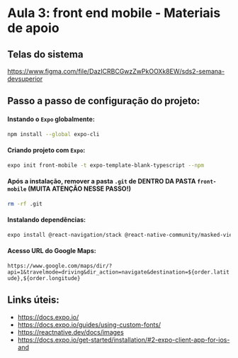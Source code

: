# Aula 3: front end mobile - Materiais de apoio

## Telas do sistema

https://www.figma.com/file/DazICRBCGwzZwPkOOXk8EW/sds2-semana-devsuperior

## Passo a passo de configuração do projeto:

#### Instando o `Expo` globalmente:
```bash
npm install --global expo-cli
```
#### Criando projeto com `Expo`:
```bash
expo init front-mobile -t expo-template-blank-typescript --npm
```
#### Após a instalação,  remover a pasta `.git` de DENTRO DA PASTA `front-mobile`  (MUITA ATENÇÃO NESSE PASSO!)
```bash
rm -rf .git
```
#### Instalando dependências:
```bash
expo install @react-navigation/stack @react-native-community/masked-view react-native-screens react-native-gesture-handler @react-navigation/native expo-app-loading @expo-google-fonts/open-sans expo-font
```
#### Acesso URL do Google Maps:
`https://www.google.com/maps/dir/?api=1&travelmode=driving&dir_action=navigate&destination=${order.latitude},${order.longitude}`

## Links úteis:
- https://docs.expo.io/
- https://docs.expo.io/guides/using-custom-fonts/
- https://reactnative.dev/docs/images
- https://docs.expo.io/get-started/installation/#2-expo-client-app-for-ios-and
